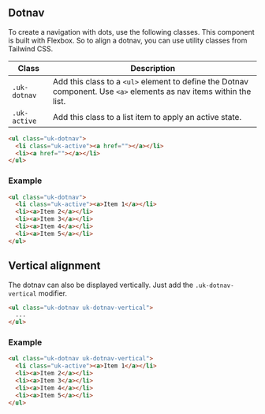 ## Dotnav

To create a navigation with dots, use the following classes. This component is built with Flexbox. So to align a dotnav, you can use utility classes from Tailwind CSS.

| Class         | Description                                                                                                         |
| ------------- | ------------------------------------------------------------------------------------------------------------------- |
| `.uk-dotnav`  | Add this class to a `<ul>` element to define the Dotnav component. Use `<a>` elements as nav items within the list. |
| `.uk-active ` | Add this class to a list item to apply an active state.                                                             |

```html
<ul class="uk-dotnav">
  <li class="uk-active"><a href=""></a></li>
  <li><a href=""></a></li>
</ul>
```

### Example

```html
<ul class="uk-dotnav">
  <li class="uk-active"><a>Item 1</a></li>
  <li><a>Item 2</a></li>
  <li><a>Item 3</a></li>
  <li><a>Item 4</a></li>
  <li><a>Item 5</a></li>
</ul>
```

## Vertical alignment

The dotnav can also be displayed vertically. Just add the `.uk-dotnav-vertical` modifier.

```html
<ul class="uk-dotnav uk-dotnav-vertical">
  ...
</ul>
```

### Example

```html
<ul class="uk-dotnav uk-dotnav-vertical">
  <li class="uk-active"><a>Item 1</a></li>
  <li><a>Item 2</a></li>
  <li><a>Item 3</a></li>
  <li><a>Item 4</a></li>
  <li><a>Item 5</a></li>
</ul>
```
